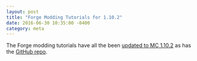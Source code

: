 ```yaml
---
layout: post
title: "Forge Modding Tutorials for 1.10.2"
date: 2016-06-30 10:35:00 -0400
category: meta
---
```


The Forge modding tutorials have all the been [updated to MC 1.10.2](/tutorials/forge-modding-1102/) as has the [GitHub repo](https://github.com/shadowfacts/TutorialMod/).